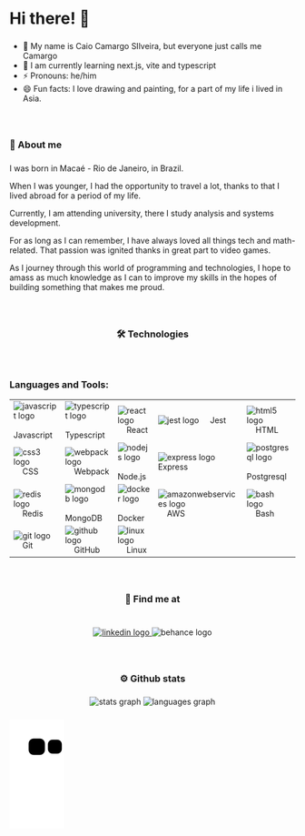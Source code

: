 <h1 align="left">Hi there! 🐉</h1>

###

- 👋 My name is Caio Camargo SIlveira, but everyone just calls me Camargo
- 🌱 I am currently learning next.js, vite and typescript
- ⚡ Pronouns: he/him
- 😄 Fun facts: I love drawing and painting, for a part of my life i lived in Asia.
 
###

<br clear="both">

<h3 align="left">📜 About me</h3>

###

<p align="left">
I was born in Macaé - Rio de Janeiro, in Brazil.

When I was younger, I had the opportunity to travel a lot, thanks to that I lived abroad for a period of my life.

Currently, I am attending university, there I study analysis and systems development.

For as long as I can remember, I have always loved all things tech and math-related. That passion was ignited thanks in great part to video games.

As I journey through this world of programming and technologies, I hope to amass as much knowledge as I can to improve my skills in the hopes of building something that makes me proud.
</p>

###

<br clear="both">

<h3 align="center">🛠  Technologies</h3>

###

<br clear="both">

<h3 align="left">Languages and Tools:</h3>

<table>
  <tbody>
    <tr>
      <td><img src="https://cdn.jsdelivr.net/gh/devicons/devicon/icons/javascript/javascript-original.svg" height="40" alt="javascript logo"  />
        <img width="12" /> Javascript</td>
      <td><img src="https://cdn.jsdelivr.net/gh/devicons/devicon/icons/typescript/typescript-original.svg" height="40" alt="typescript logo"  />
        <img width="12" /> Typescript</td>
      <td><img src="https://cdn.jsdelivr.net/gh/devicons/devicon/icons/react/react-original.svg" height="40" alt="react logo"  />
        <img width="12" /> React</td>
      <td><img src="https://cdn.jsdelivr.net/gh/devicons/devicon/icons/jest/jest-plain.svg" height="40" alt="jest logo"  />
        <img width="12" /> Jest</td>
      <td><img src="https://cdn.jsdelivr.net/gh/devicons/devicon/icons/html5/html5-original.svg" height="40" alt="html5 logo"  />
        <img width="12" /> HTML</td>
    </tr>
    <tr>
      <td>
        <img src="https://cdn.jsdelivr.net/gh/devicons/devicon/icons/css3/css3-original.svg" height="40" alt="css3 logo"  />
        <img width="12" /> CSS
      </td>
      <td>
        <img src="https://cdn.jsdelivr.net/gh/devicons/devicon/icons/webpack/webpack-original.svg" height="40" alt="webpack logo"  />
        <img width="12" /> Webpack
      </td>
      <td>
        <img src="https://cdn.jsdelivr.net/gh/devicons/devicon/icons/nodejs/nodejs-original.svg" height="40" alt="nodejs logo"  />
        <img width="12" /> Node.js
      </td>
      <td>
        <img src="https://skillicons.dev/icons?i=express" height="40" alt="express logo"  />
        <img width="12" /> Express
      </td>
      <td>
        <img src="https://cdn.jsdelivr.net/gh/devicons/devicon/icons/postgresql/postgresql-original.svg" height="40" alt="postgresql logo"  />
        <img width="12" /> Postgresql
      </td>
    </tr>
    <tr>
      <td>
        <img src="https://cdn.jsdelivr.net/gh/devicons/devicon/icons/redis/redis-original.svg" height="40" alt="redis logo"  />
        <img width="12" /> Redis
      </td>
      <td>
        <img src="https://cdn.jsdelivr.net/gh/devicons/devicon/icons/mongodb/mongodb-original.svg" height="40" alt="mongodb logo"  />
        <img width="12" /> MongoDB
      </td>
      <td>
        <img src="https://cdn.jsdelivr.net/gh/devicons/devicon/icons/docker/docker-original.svg" height="40" alt="docker logo"  />
        <img width="12" /> Docker
      </td>
      <td>
        <img src="https://cdn.jsdelivr.net/gh/devicons/devicon/icons/amazonwebservices/amazonwebservices-original.svg" height="40" alt="amazonwebservices logo"  />
        <img width="12" /> AWS
      </td>
      <td>
        <img src="https://cdn.simpleicons.org/gnubash/4EAA25" height="40" alt="bash logo"  />
        <img width="12" /> Bash
      </td>
    </tr>
    <tr>
      <td>
        <img src="https://cdn.jsdelivr.net/gh/devicons/devicon/icons/git/git-original.svg" height="40" alt="git logo"  />
        <img width="12" /> Git
      </td>
      <td>
        <img src="https://skillicons.dev/icons?i=github" height="40" alt="github logo"  />
        <img width="12" /> GitHub
      </td>
      <td>
        <img src="https://skillicons.dev/icons?i=linux" height="40" alt="linux logo"  />
        <img width="12" /> Linux
      </td>
    </tr>
  </tbody>
</table>

###

<br clear="both">

<h3 align="center">📧  Find me at</h3>

###

<br clear="both">

<div align="center">
  <a href="https://www.linkedin.com/in/caio-camargo-1a4009213/" target="_blank">
    <img src="https://img.shields.io/static/v1?message=LinkedIn&logo=linkedin&label=&color=0077B5&logoColor=white&labelColor=&style=for-the-badge" height="35" alt="linkedin logo"  />
  </a>
  <img src="https://img.shields.io/static/v1?message=Behance&logo=behance&label=&color=1769ff&logoColor=white&labelColor=&style=for-the-badge" height="35" alt="behance logo"  />
</div>

###

<br clear="both">

<h3 align="center">⚙️ Github stats</h3>

###

<div align="center">
  <img src="https://github-readme-stats.vercel.app/api?hide_title=false&hide_rank=false&show_icons=true&include_all_commits=true&count_private=true&disable_animations=false&theme=shades-of-purple&locale=en&hide_border=false&username=C-Macargo" height="150" alt="stats graph"  />
  <img src="https://github-readme-stats.vercel.app/api/top-langs?locale=en&hide_title=false&layout=compact&card_width=320&langs_count=5&theme=synthwave&hide_border=false&username=C-Macargo" height="150" alt="languages graph"  />
</div>

###

![Snake animation](https://github.com/C-Macargo/C-Macargo/blob/output/github-contribution-grid-snake.svg)


###
